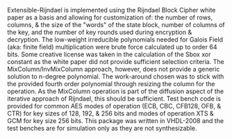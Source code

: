 Extensible-Rijndael is implemented using the Rijndael Block Cipher white paper as a basis and allowing for customization of: the number of rows, columns, & the size of the "words" of the state block, number of columns of the key, and the number of key rounds used during encryption & decryption.
The low-weight irreducible polynomials needed for Galois Field (aka: finite field) multiplication were brute force calculated up to order 64 bits.
Some creative license was taken in the calculation of the Sbox xor constant as the white paper did not provide sufficient selection criteria.
The MixColumn/InvMixColumn approach, however, does not provide a generic solution to n-degree polynomial.  The work-around chosen was to stick with the provided fourth order polynomial through resizing the column for the operation.  As the MixColumn operation is part of the diffusion aspect of the iterative approach of Rijndael, this should be sufficient.
Test bench code is provided for common AES modes of operation (ECB, CBC, CFB128, OFB, & CTR) for key sizes of 128, 192, & 256 bits and modes of operation XTS & GCM for key size 256 bits.
This package was written in VHDL-2008 and the test benches are for simulation only as they are not synthesizable.
